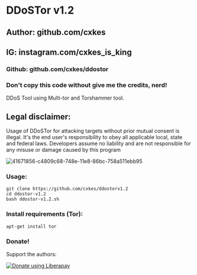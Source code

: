 # DDoSTor v1.2
## Author: github.com/cxkes
## IG: instagram.com/cxkes_is_king
### Github: github.com/cxkes/ddostor
### Don't copy this code without give me the credits, nerd! 

DDoS Tool using Multi-tor and Torshammer tool.

## Legal disclaimer:
Usage of DDoSTor for attacking targets without prior mutual consent is illegal. It's the end user's responsibility to obey all applicable local, state and federal laws. Developers assume no liability and are not responsible for any misuse or damage caused by this program 

![41671856-c4809c68-748e-11e8-86bc-758a511ebb95](https://user-images.githubusercontent.com/34893261/41813922-53fd3840-7716-11e8-878a-04a3621acb61.png)

### Usage:
```
git clone https://github.com/cxkes/ddostorv1.2
cd ddostor-v1.2
bash ddostor-v1.2.sh
```

### Install requirements (Tor):

```
apt-get install tor
```

### Donate!
Support the authors:

<noscript><a href="https://liberapay.com/cxkes/donate"><img alt="Donate using Liberapay" src="https://liberapay.com/assets/widgets/donate.svg"></a></noscript>
